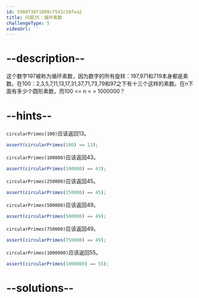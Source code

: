 ```yaml
---
id: 5900f38f1000cf542c50fea2
title: 问题35：循环素数
challengeType: 5
videoUrl: ''
---
```


# --description--

这个数字197被称为循环素数，因为数字的所有旋转：197,971和719本身都是素数。在100：2,3,5,7,11,13,17,31,37,71,73,79和97之下有十三个这样的素数。在n下面有多少个圆形素数，而100 &lt;= n &lt; = 1000000？

# --hints--

`circularPrimes(100)`应该返回13。

```js
assert(circularPrimes(100) == 13);
```

`circularPrimes(100000)`应该返回43。

```js
assert(circularPrimes(100000) == 43);
```

`circularPrimes(250000)`应该返回45。

```js
assert(circularPrimes(250000) == 45);
```

`circularPrimes(500000)`应该返回49。

```js
assert(circularPrimes(500000) == 49);
```

`circularPrimes(750000)`应该返回49。

```js
assert(circularPrimes(750000) == 49);
```

`circularPrimes(1000000)`应该返回55。

```js
assert(circularPrimes(1000000) == 55);
```

# --solutions--

